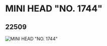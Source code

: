 # MINI HEAD "NO. 1744"
## 22509
![MINI HEAD "NO. 1744"](https://lc-www-live-s.legocdn.com/media/bricks/5/2/6122287.jpg)